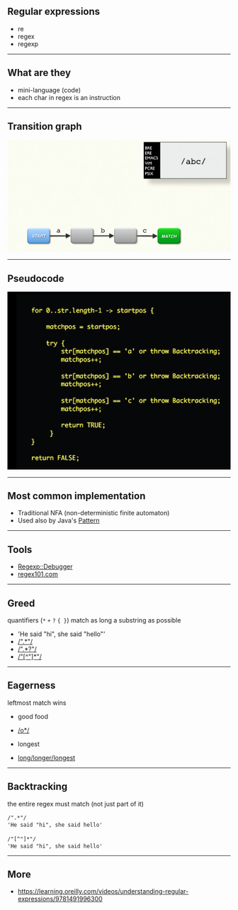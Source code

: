 ## Regular expressions

* re
* regex
* regexp

---

## What are they

* mini-language (code)
* each char in regex is an instruction

---

## Transition graph

![](transition_graph.png)

---

## Pseudocode

![](pseudocode.png)

---

## Most common implementation

* Traditional NFA (non-deterministic finite automaton)
* Used also by Java's [Pattern](https://docs.oracle.com/javase/10/docs/api/java/util/regex/Pattern.html#jcc)

---

## Tools

* [Regexp::Debugger](https://metacpan.org/pod/Regexp::Debugger)
* [regex101.com](https://regex101.com)

---

## Greed

quantifiers (`*` `+` `?` `{ }`) match as long a substring as possible

* 'He said "hi", she said "hello"'
* [/".*"/](https://regex101.com/r/fMMSFn/2)
* [/".*?"/](https://regex101.com/r/fMMSFn/3)
* [/"[^"]*"/](https://regex101.com/r/fMMSFn/4)

---

## Eagerness

leftmost match wins

* good food
* [/o*/](https://regex101.com/r/gkqfcO/1)

* longest
* [long/longer/longest](https://regex101.com/r/l0UPUT/1)

---

## Backtracking

the entire regex must match (not just part of it)

```plain
/".*"/
'He said "hi", she said hello'

/"[^"]*"/
'He said "hi", she said hello'
```

---

## More

* https://learning.oreilly.com/videos/understanding-regular-expressions/9781491996300
